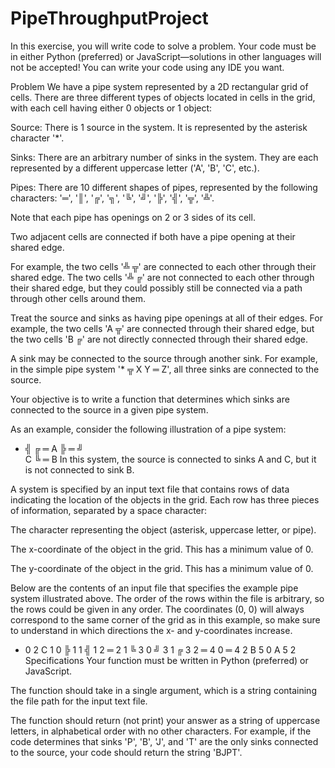 # PipeThroughputProject
In this exercise, you will write code to solve a problem. Your code must be in either Python (preferred) or JavaScript—solutions in other languages will not be accepted! You can write your code using any IDE you want.

Problem
We have a pipe system represented by a 2D rectangular grid of cells. There are three different types of objects located in cells in the grid, with each cell having either 0 objects or 1 object:

Source: There is 1 source in the system. It is represented by the asterisk character '*'.

Sinks: There are an arbitrary number of sinks in the system. They are each represented by a different uppercase letter ('A', 'B', 'C', etc.).

Pipes: There are 10 different shapes of pipes, represented by the following characters: '═', '║', '╔', '╗', '╚', '╝', '╠', '╣', '╦', '╩'.

Note that each pipe has openings on 2 or 3 sides of its cell.

Two adjacent cells are connected if both have a pipe opening at their shared edge.

For example, the two cells '╩ ╦' are connected to each other through their shared edge. The two cells '╩ ╔' are not connected to each other through their shared edge, but they could possibly still be connected via a path through other cells around them.

Treat the source and sinks as having pipe openings at all of their edges. For example, the two cells 'A ╦' are connected through their shared edge, but the two cells 'B ╔' are not directly connected through their shared edge.

A sink may be connected to the source through another sink. For example, in the simple pipe system '* ╦ X Y ═ Z', all three sinks are connected to the source.

Your objective is to write a function that determines which sinks are connected to the source in a given pipe system.

As an example, consider the following illustration of a pipe system:

* ╣   ╔ ═ A
  ╠ ═ ╝    
  C   ╚ ═ B
In this system, the source is connected to sinks A and C, but it is not connected to sink B.

A system is specified by an input text file that contains rows of data indicating the location of the objects in the grid. Each row has three pieces of information, separated by a space character:

The character representing the object (asterisk, uppercase letter, or pipe).

The x-coordinate of the object in the grid. This has a minimum value of 0.

The y-coordinate of the object in the grid. This has a minimum value of 0.

Below are the contents of an input file that specifies the example pipe system illustrated above. The order of the rows within the file is arbitrary, so the rows could be given in any order. The coordinates (0, 0) will always correspond to the same corner of the grid as in this example, so make sure to understand in which directions the x- and y-coordinates increase.

* 0 2
C 1 0
╠ 1 1
╣ 1 2
═ 2 1
╚ 3 0
╝ 3 1
╔ 3 2
═ 4 0
═ 4 2
B 5 0
A 5 2
Specifications
Your function must be written in Python (preferred) or JavaScript.

The function should take in a single argument, which is a string containing the file path for the input text file.

The function should return (not print) your answer as a string of uppercase letters, in alphabetical order with no other characters. For example, if the code determines that sinks 'P', 'B', 'J', and 'T' are the only sinks connected to the source, your code should return the string 'BJPT'.
